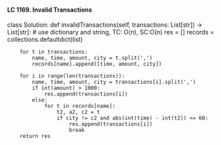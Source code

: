 #### LC 1169. Invalid Transactions
class Solution:
    def invalidTransactions(self, transactions: List[str]) -> List[str]:
        # use dictionary and string, TC: O(n), SC:O(n)
        res = []
        records = collections.defaultdict(list)

        for t in transactions:
            name, time, amount, city = t.split(',')
            records[name].append([time, amount, city])
        
        for i in range(len(transactions)):
            name, time, amount, city = transactions[i].split(',')
            if int(amount) > 1000:
                res.append(transactions[i])
            else:
                for t in records[name]:
                    t2, a2, c2 = t
                    if city != c2 and abs(int(time) - int(t2)) <= 60:
                        res.append(transactions[i])
                        break
        return res